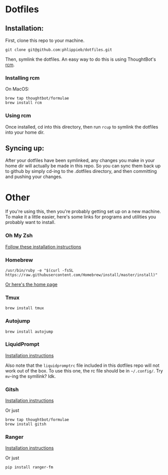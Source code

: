 # Dotfiles

## Installation:

First, clone this repo to your machine.

```
git clone git@github.com:phlippieb/dotfiles.git
```

Then, symlink the dotfiles. An easy way to do this is using ThoughtBot's [rcm](https://github.com/thoughtbot/rcm#installation).

### Installing rcm

On MacOS:

```
brew tap thoughtbot/formulae
brew install rcm
```

### Using rcm

Once installed, cd into this directory, then run `rcup` to symlink the dotfiles into your home dir.

## Syncing up:

After your dotfiles have been symlinked, any changes you make in your home dir will actually be made in this repo. So you can sync them back up to github by simply cd-ing to the .dotfiles directory, and then committing and pushing your changes.

# Other

If you're using this, then you're probably getting set up on a new machine. To make it a little easier, here's some links for programs and utilities you probably want to install.

### Oh My Zsh

[Follow these installation instructions](https://github.com/robbyrussell/oh-my-zsh/wiki/Installing-ZSH)

### Homebrew 

```
/usr/bin/ruby -e "$(curl -fsSL https://raw.githubusercontent.com/Homebrew/install/master/install)"
```

[Or here's the home page](://brew.sh/)

###  Tmux

```
brew install tmux
```

### Autojump

```
brew install autojump
```

### LiquidPrompt

[Installation instructions](https://github.com/nojhan/liquidprompt#test-drive-and-installation)

Also note that the `liquidpromptrc` file included in this dotfiles repo will not work out of the box. To use this one, the rc file should be in `~/.config/`. Try `mv`-ing the symllink? Idk.

### Gitsh

[Installation instructions](https://github.com/thoughtbot/gitsh#installing-gitsh)

Or just

```
brew tap thoughtbot/formulae
brew install gitsh
```

### Ranger

[Installation instructions](https://github.com/ranger/ranger#installing)

Or just

```
pip install ranger-fm
```


